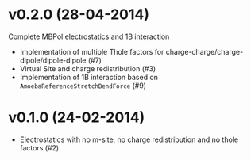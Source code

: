 # v0.2.0 (28-04-2014)

Complete MBPol electrostatics and 1B interaction

* Implementation of multiple Thole factors for charge-charge/charge-dipole/dipole-dipole (#7)
* Virtual Site and charge redistribution (#3)
* Implementation of 1B interaction based on `AmoebaReferenceStretchBendForce` (#9)

# v0.1.0 (24-02-2014) 

* Electrostatics with no m-site, no charge redistribution and no thole factors (#2)
